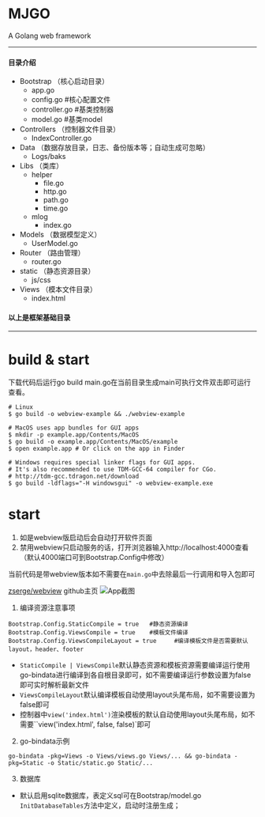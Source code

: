 # MJGO
A Golang web framework

***

#### 目录介绍
- Bootstrap （核心启动目录）
    + app.go
    + config.go        #核心配置文件
    + controller.go     #基类控制器
    + model.go          #基类model
- Controllers  （控制器文件目录）
    - IndexController.go
- Data  （数据存放目录，日志、备份版本等；自动生成可忽略）
    - Logs/baks
- Libs  （类库）
    - helper
        + file.go
        + http.go
        + path.go
        + time.go
    - mlog
        + index.go
- Models  （数据模型定义）
    + UserModel.go
- Router  （路由管理）
    + router.go
- static  （静态资源目录）
    - js/css
- Views  （模本文件目录）
    + index.html

#### 以上是框架基础目录

***

# build & start
下载代码后运行go build main.go在当前目录生成main可执行文件双击即可运行查看。
```
# Linux
$ go build -o webview-example && ./webview-example

# MacOS uses app bundles for GUI apps
$ mkdir -p example.app/Contents/MacOS
$ go build -o example.app/Contents/MacOS/example
$ open example.app # Or click on the app in Finder

# Windows requires special linker flags for GUI apps.
# It's also recommended to use TDM-GCC-64 compiler for CGo.
# http://tdm-gcc.tdragon.net/download
$ go build -ldflags="-H windowsgui" -o webview-example.exe
```

# start
1. 如是webview版启动后会自动打开软件页面
2. 禁用webview只启动服务的话，打开浏览器输入http://localhost:4000查看（默认4000端口可到Bootstrap.Config中修改）

当前代码是带webview版本如不需要在`main.go`中去除最后一行调用和导入包即可

[zserge/webview](https://github.com/zserge/webview "zserge/webview") github主页 
![App截图](http://oss-findoit-image.fire80.com/images/2019/10/17/17/5da837ffa707c.png 'App截图')


1. 编译资源注意事项

```
Bootstrap.Config.StaticCompile = true   #静态资源编译
Bootstrap.Config.ViewsCompile = true    #模板文件编译
Bootstrap.Config.ViewsCompileLayout = true     #编译模板文件是否需要默认layout，header、footer
```
- `StaticCompile | ViewsCompile`默认静态资源和模板资源需要编译运行使用go-bindata进行编译到各自根目录即可，如不需要编译运行参数设置为false即可实时解析最新文件
- `ViewsCompileLayout`默认编译模板自动使用layout头尾布局，如不需要设置为false即可
- 控制器中`view('index.html')`渲染模板的默认自动使用layout头尾布局，如不需要``view('index.html', false, false)`即可

2. go-bindata示例
```
go-bindata -pkg=Views -o Views/views.go Views/... && go-bindata -pkg=Static -o Static/static.go Static/...
```
3. 数据库
- 默认启用sqlite数据库，表定义sql可在Bootstrap/model.go `InitDatabaseTables`方法中定义，启动时注册生成；